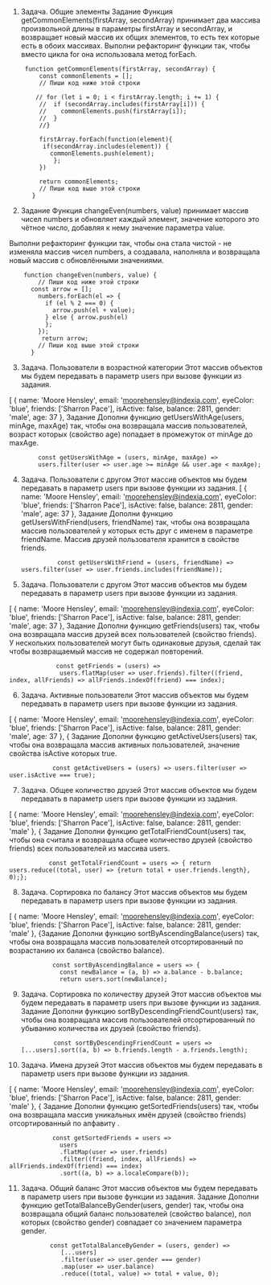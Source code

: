 1. Задача. Общие элементы
Задание
Функция getCommonElements(firstArray, secondArray) принимает два массива произвольной длины в параметры firstArray и secondArray, и возвращает новый массив их общих элементов, то есть тех которые есть в обоих массивах.
Выполни рефакторинг функции так, чтобы вместо цикла for она использовала метод forEach.

        function getCommonElements(firstArray, secondArray) {
            const commonElements = [];
            // Пиши код ниже этой строки

           // for (let i = 0; i < firstArray.length; i += 1) {
            //  if (secondArray.includes(firstArray[i])) {
            //    commonElements.push(firstArray[i]);
            //  }
            //}

            firstArray.forEach(function(element){
             if(secondArray.includes(element)) {
               commonElements.push(element);
                };
            })

            return commonElements;
            // Пиши код выше этой строки
          }
  
  
  
 2. Задание
Функция changeEven(numbers, value) принимает массив чисел numbers и обновляет каждый элемент, значение которого это чётное число, добавляя к нему значение параметра value.

Выполни рефакторинг функции так, чтобы она стала чистой - не изменяла массив чисел numbers, а создавала, наполняла и возвращала новый массив с обновлёнными значениями.

        function changeEven(numbers, value) {
            // Пиши код ниже этой строки
          const arrow = [];
            numbers.forEach(el => {
              if (el % 2 === 0) {
                arrow.push(el + value);
              } else { arrow.push(el)
              };
            });
             return arrow;
            // Пиши код выше этой строки
          }
          
 3. Задача. Пользователи в возрастной категории
Этот массив объектов мы будем передавать в параметр users при вызове функции из задания.

[
  {
    name: 'Moore Hensley',
    email: 'moorehensley@indexia.com',
    eyeColor: 'blue',
    friends: ['Sharron Pace'],
    isActive: false,
    balance: 2811,
    gender: 'male',
    age: 37
  },
  Задание
Дополни функцию getUsersWithAge(users, minAge, maxAge) так, чтобы она возвращала массив пользователей, возраст которых (свойство age) попадает в промежуток от minAge до maxAge.

            const getUsersWithAge = (users, minAge, maxAge) => 
            users.filter(user => user.age >= minAge && user.age < maxAge);


4. Задача. Пользователи с другом
Этот массив объектов мы будем передавать в параметр users при вызове функции из задания.
[
  {
    name: 'Moore Hensley',
    email: 'moorehensley@indexia.com',
    eyeColor: 'blue',
    friends: ['Sharron Pace'],
    isActive: false,
    balance: 2811,
    gender: 'male',
    age: 37
  },
  Задание
Дополни функцию getUsersWithFriend(users, friendName) так, чтобы она возвращала массив пользователей у которых есть друг с именем в параметре friendName. Массив друзей пользователя хранится в свойстве friends.

                 const getUsersWithFriend = (users, friendName) => users.filter(user => user.friends.includes(friendName));



5. Задача. Пользователи с другом
Этот массив объектов мы будем передавать в параметр users при вызове функции из задания.

[
  {
    name: 'Moore Hensley',
    email: 'moorehensley@indexia.com',
    eyeColor: 'blue',
    friends: ['Sharron Pace'],
    isActive: false,
    balance: 2811,
    gender: 'male',
    age: 37
  },
  Задание
Дополни функцию getFriends(users) так, чтобы она возвращала массив друзей всех пользователей (свойство friends). У нескольких пользователей могут быть одинаковые друзья, сделай так чтобы возвращаемый массив не содержал повторений.

                
                 const getFriends = (users) =>
                  users.flatMap(user => user.friends).filter((friend, index, allFriends) => allFriends.indexOf(friend) === index);


6. Задача. Активные пользователи
Этот массив объектов мы будем передавать в параметр users при вызове функции из задания.

[
  {
    name: 'Moore Hensley',
    email: 'moorehensley@indexia.com',
    eyeColor: 'blue',
    friends: ['Sharron Pace'],
    isActive: false,
    balance: 2811,
    gender: 'male',
    age: 37
  },
  {
  Задание
Дополни функцию getActiveUsers(users) так, чтобы она возвращала массив активных пользователей, значение свойства isActive которых true.


                const getActiveUsers = (users) => users.filter(user => user.isActive === true); 
                
                
                
   7. Задача. Общее количество друзей
Этот массив объектов мы будем передавать в параметр users при вызове функции из задания.

[
  {
    name: 'Moore Hensley',
    email: 'moorehensley@indexia.com',
    eyeColor: 'blue',
    friends: ['Sharron Pace'],
    isActive: false,
    balance: 2811,
    gender: 'male'
  },
  { 
  Задание
Дополни функцию getTotalFriendCount(users) так, чтобы она считала и возвращала общее количество друзей (свойство friends) всех пользователей из массива users.


               const getTotalFriendCount = users => { return users.reduce((total, user) => {return total + user.friends.length}, 0);};



 8. Задача. Сортировка по балансу
Этот массив объектов мы будем передавать в параметр users при вызове функции из задания.

[
  {
    name: 'Moore Hensley',
    email: 'moorehensley@indexia.com',
    eyeColor: 'blue',
    friends: ['Sharron Pace'],
    isActive: false,
    balance: 2811,
    gender: 'male'
  },
  {Задание
Дополни функцию sortByAscendingBalance(users) так, чтобы она возвращала массив пользователей отсортированный по возрастанию их баланса (свойство balance).


                const sortByAscendingBalance = users => {
                  const newBalance = (a, b) => a.balance - b.balance;
                  return users.sort(newBalance);


9. Задача. Сортировка по количеству друзей
Этот массив объектов мы будем передавать в параметр users при вызове функции из задания.
Задание
Дополни функцию sortByDescendingFriendCount(users) так, чтобы она возвращала массив пользователей отсортированный по убыванию количества их друзей (свойство friends).


                const sortByDescendingFriendCount = users => [...users].sort((a, b) => b.friends.length - a.friends.length);



10. Задача. Имена друзей
Этот массив объектов мы будем передавать в параметр users при вызове функции из задания.

[
  {
    name: 'Moore Hensley',
    email: 'moorehensley@indexia.com',
    eyeColor: 'blue',
    friends: ['Sharron Pace'],
    isActive: false,
    balance: 2811,
    gender: 'male'
  },
  {
  Задание
Дополни функцию getSortedFriends(users) так, чтобы она возвращала массив уникальных имён друзей (свойство friends) отсортированный по алфавиту .


                const getSortedFriends = users =>
                  users
                  .flatMap(user => user.friends)
                  .filter((friend, index, allFriends) => allFriends.indexOf(friend) === index)
                  .sort((a, b) => a.localeCompare(b));



11. Задача. Общий баланс
Этот массив объектов мы будем передавать в параметр users при вызове функции из задания.
Задание
Дополни функцию getTotalBalanceByGender(users, gender) так, чтобы она возвращала общий баланс пользователей (свойство balance), пол которых (свойство gender) совпадает со значением параметра gender.

                const getTotalBalanceByGender = (users, gender) =>
                   [...users]
                   .filter(user => user.gender === gender)
                   .map(user => user.balance)
                   .reduce((total, value) => total + value, 0);
